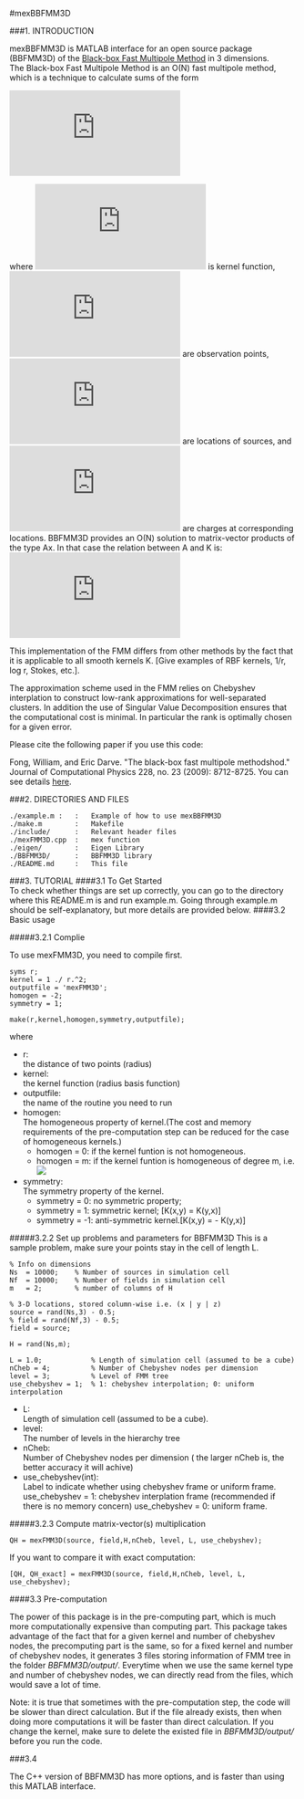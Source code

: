 #mexBBFMM3D  



###1. INTRODUCTION

mexBBFMM3D is MATLAB interface for an open source package (BBFMM3D) of the <a href="http://www.sciencedirect.com/science/ article/pii/S0021999109004665">Black-box Fast Multipole Method</a> in 3 dimensions.   
The Black-box Fast Multipole Method is an O(N) fast multipole method, which is a technique to calculate sums of the form  

![](http://latex.codecogs.com/gif.latex?f%28x_i%29%20%3D%20%5Cdisplaystyle%20%5Csum_%7Bj%3D1%7D%5EN%20K%28x_i%2Cy_j%29%20%5Csigma_j%2C%20%5C%2C%5C%2C%5C%2C%20%5Cforall%20i%20%5Cin%5C%7B1%2C2%2C%5Cldots%2CN%5C%7D)

where ![](http://latex.codecogs.com/gif.latex?K%28x_i%2Cx_j%29) is kernel function, ![](http://latex.codecogs.com/gif.latex?x_i) are observation points, ![](http://latex.codecogs.com/gif.latex?y_j) are locations of sources, and ![](http://latex.codecogs.com/gif.latex?%5Csigma_i) are charges at corresponding locations.
BBFMM3D provides an O(N) solution to matrix-vector products of the type Ax. In that case the relation between A and K is:
![](http://latex.codecogs.com/gif.latex?A_%7Bij%7D%20%3D%20K%28x_i%2Cy_j%29)



This implementation of the FMM differs from other methods by the fact that it is applicable to all smooth kernels K. [Give examples of RBF kernels, 1/r, log r, Stokes, etc.].

The approximation scheme used in the FMM relies on Chebyshev interplation to construct low-rank approximations for well-separated clusters. In addition the use of Singular Value Decomposition ensures that the computational cost is minimal. In particular the rank is optimally chosen for a given error. 

Please cite the following paper if you use this code:

Fong, William, and Eric Darve. "The black-box fast multipole methodshod." Journal of Computational Physics 228, no. 23 (2009): 8712-8725. You can see details <a href="http://www.sciencedirect.com/science/article/pii/S0021999109004665">here</a>.

###2. DIRECTORIES AND FILES


	./example.m	:	:	Example of how to use mexBBFMM3D 
	./make.m		:	Makefile 
	./include/		:	Relevant header files  
	./mexFMM3D.cpp	:	mex function  
	./eigen/		:	Eigen Library  
	./BBFMM3D/		: 	BBFMM3D library
	./README.md		:	This file  
	
###3. TUTORIAL
####3.1 To Get Started  
To check whether things are set up correctly, you can go to the directory where this README.m is and run example.m.  Going through example.m should be self-explanatory, but more details are provided below. 
####3.2 Basic usage

#####3.2.1 Complie

To use mexFMM3D, you need to compile first.  

	syms r;                          
	kernel = 1 ./ r.^2;                
	outputfile = 'mexFMM3D';
	homogen = -2;                    
	symmetry = 1;                     
                                 	 
	make(r,kernel,homogen,symmetry,outputfile);
where 

*  r: 		
	the distance of two points (radius)
*  kernel:	
	 the kernel function (radius basis function)
*  outputfile: 	
	 the name of the routine you need to run
*  homogen:		
	The homogeneous property of kernel.(The cost and memory requirements of the pre-computation step can be reduced for the case of homogeneous kernels.)
	* homogen = 0: if the kernel funtion is not homogeneous.
	* homogen = m: if the kernel funtion is homogeneous of degree m, i.e. <img src="http://latex.codecogs.com/gif.latex? $K(\alpha x, \alpha y) = \alpha^m K(x,y)$." border="0"/>
* symmetry:   
	The symmetry property of the kernel.
	* symmetry = 0:  no symmetric property; 
	* symmetry = 1: symmetric kernel; 		[K(x,y) = K(y,x)]
	* symmetry = -1: anti-symmetric kernel.[K(x,y) = - K(y,x)]

#####3.2.2 Set up problems and parameters for BBFMM3D
This is a sample problem, make sure your points stay in the cell of length L.
	
	% Info on dimensions
	Ns  = 10000;    % Number of sources in simulation cell
	Nf  = 10000;    % Number of fields in simulation cell
	m   = 2;        % number of columns of H

	% 3-D locations, stored column-wise i.e. (x | y | z)
	source = rand(Ns,3) - 0.5;
	% field = rand(Nf,3) - 0.5; 
	field = source;

	H = rand(Ns,m); 
	
	L = 1.0;            % Length of simulation cell (assumed to be a cube)
	nCheb = 4;          % Number of Chebyshev nodes per dimension
	level = 3;          % Level of FMM tree
	use_chebyshev = 1;  % 1: chebyshev interpolation; 0: uniform interpolation
	
	
	

* L:   
	Length of simulation cell (assumed to be a cube).
* level:  
	The number of levels in the hierarchy tree
* nCheb:  
	Number of Chebyshev nodes per dimension ( the larger nCheb is, the better accuracy it will achive)
* use_chebyshev(int):  
	Label to indicate whether using chebyshev frame or uniform frame.  
	use_chebyshev = 1: chebyshev interplation frame (recommended if there is no memory concern)
	use_chebyshev = 0: uniform frame.



#####3.2.3 Compute matrix-vector(s) multiplication

	QH = mexFMM3D(source, field,H,nCheb, level, L, use_chebyshev);
	
If you want to compare it with exact computation:  
	
	[QH, QH_exact] = mexFMM3D(source, field,H,nCheb, level, L, use_chebyshev);


####3.3 Pre-computation

The power of this package is in the pre-computing part, which is much more computationally expensive than computing part. This package takes advantage of the fact that for a given kernel and number of chebyshev nodes, the precomputing part is the same, so for a fixed kernel and number of chebyshev nodes, it generates 3 files storing information of FMM tree in the folder *BBFMM3D/output/*. Everytime when we use the same kernel type and number of chebyshev nodes, we can directly read from the files, which would save a lot of time.

Note: it is true that sometimes with the pre-computation step, the code will be slower than direct calculation. But if the file already exists, then when doing more computations it will be faster than direct calculation. If you change the kernel, make sure to delete the existed file in *BBFMM3D/output/* before you run the code.

###3.4

The C++ version of BBFMM3D has more options, and is faster than using this MATLAB interface.






